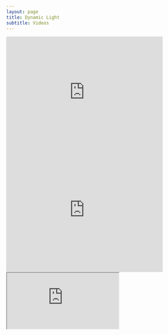 ```yaml
---
layout: page
title: Dynamic Light
subtitle: Videos
---
```


<div>
  <iframe src="https://www.youtube.com/embed/BhNg6djiNUo?autoplay=1&loop=1"
    width="420" height="315" frameborder="0" allow="autoplay; encrypted-media" allowfullscreen>
  </iframe>
  <iframe src="https://www.youtube.com/embed/9eUf1SX7Jcc?autoplay=1&loop=1"
    width="420" height="315" frameborder="0" allow="autoplay; encrypted-media" allowfullscreen>
  </iframe>
</div>


<div style="float:left;width:auto;margin-right:14px;"> 
<iframe src="https://www.youtube.com/embed/BhNg6djiNUo?autoplay=1&loop=1"
  </iframe>
</div>

<div style="float:left;width:auto;"> 
  <iframe src="https://www.youtube.com/embed/9eUf1SX7Jcc?autoplay=1&loop=1"
  </iframe>
</div> <div style="clear:both;height:1em;"></div>

<!--
autoplay=1&
<div style="position:relative;height:0;padding-bottom:10%">
  <iframe src="https://www.youtube.com/embed/BhNg6djiNUo?autoplay=1&loop=1"
    width="420" height="315" frameborder="0" allow="autoplay; encrypted-media" allowfullscreen>
  </iframe>
</div>
-->
